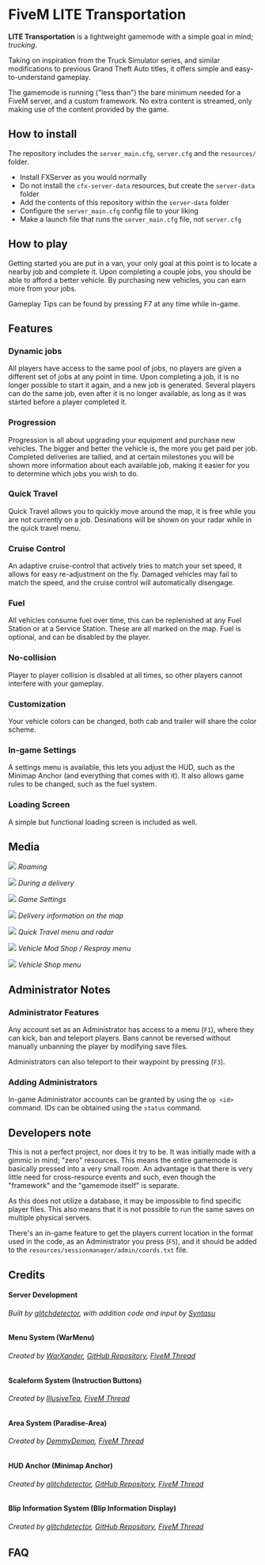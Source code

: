 # FiveM LITE Transportation
**LITE Transportation** is a lightweight gamemode with a simple goal in mind; *trucking*.

Taking on inspiration from the Truck Simulator series, and similar modifications to previous Grand Theft Auto titles, it offers simple and easy-to-understand gameplay.

The gamemode is running ("less than") the bare minimum needed for a FiveM server, and a custom framework. No extra content is streamed, only making use of the content provided by the game.

## How to install
The repository includes the `server_main.cfg`, `server.cfg` and the `resources/` folder.

 * Install FXServer as you would normally
 * Do not install the `cfx-server-data` resources, but create the `server-data` folder
 * Add the contents of this repository within the `server-data` folder
 * Configure the `server_main.cfg` config file to your liking
 * Make a launch file that runs the `server_main.cfg` file, not `server.cfg`

## How to play
Getting started you are put in a van, your only goal at this point is to locate a nearby job and complete it.
Upon completing a couple jobs, you should be able to afford a better vehicle.
By purchasing new vehicles, you can earn more from your jobs.

Gameplay Tips can be found by pressing F7 at any time while in-game.

## Features

### Dynamic jobs
All players have access to the same pool of jobs, no players are given a different set of jobs at any point in time.
Upon completing a job, it is no longer possible to start it again, and a new job is generated.
Several players can do the same job, even after it is no longer available, as long as it was started before a player completed it.

### Progression
Progression is all about upgrading your equipment and purchase new vehicles.
The bigger and better the vehicle is, the more you get paid per job.
Completed deliveries are tallied, and at certain milestones you will be shown more information about each available job, making it easier for you to determine which jobs you wish to do.

### Quick Travel
Quick Travel allows you to quickly move around the map, it is free while you are not currently on a job.
Desinations will be shown on your radar while in the quick travel menu.

### Cruise Control
An adaptive cruise-control that actively tries to match your set speed, it allows for easy re-adjustment on the fly.
Damaged vehicles may fail to match the speed, and the cruise control will automatically disengage.

### Fuel
All vehicles consume fuel over time, this can be replenished at any Fuel Station or at a Service Station.
These are all marked on the map.
Fuel is optional, and can be disabled by the player.

### No-collision
Player to player collision is disabled at all times, so other players cannot interfere with your gameplay.

### Customization
Your vehicle colors can be changed, both cab and trailer will share the color scheme.

### In-game Settings
A settings menu is available, this lets you adjust the HUD, such as the Minimap Anchor (and everything that comes with it).
It also allows game rules to be changed, such as the fuel system.

### Loading Screen
A simple but functional loading screen is included as well.

## Media
![](https://puu.sh/DkylV.jpg)
_Roaming_

![](https://puu.sh/Dkyna.jpg)
_During a delivery_

![](https://puu.sh/Dkyo4.jpg)
_Game Settings_

![](https://puu.sh/DkyoK.png)
_Delivery information on the map_

![](https://puu.sh/Dkypk.jpg)
_Quick Travel menu and radar_

![](https://puu.sh/DkypS.jpg)
_Vehicle Mod Shop / Respray menu_

![](https://puu.sh/DkyqU.jpg)
_Vehicle Shop menu_

## Administrator Notes

### Administrator Features
Any account set as an Administrator has access to a menu (`F1`), where they can kick, ban and teleport players.
Bans cannot be reversed without manually unbanning the player by modifying save files.

Administrators can also teleport to their waypoint by pressing (`F3`).

### Adding Administrators
In-game Administrator accounts can be granted by using the `op <id>` command.
IDs can be obtained using the `status` command.

## Developers note
This is not a perfect project, nor does it try to be.
It was initially made with a gimmic in mind; "zero" resources. This means the entire gamemode is basically pressed into a very small room.
An advantage is that there is very little need for cross-resource events and such, even though the "framework" and the "gamemode itself" is separate.

As this does not utilize a database, it may be impossible to find specific player files.
This also means that it is not possible to run the same saves on multiple physical servers.

There's an in-game feature to get the players current location in the format used in the code, as an Administrator you press (`F5`), and it should be added to the `resources/sessionmanager/admin/coords.txt` file.

## Credits

#### Server Development
###### Built by [glitchdetector](https://github.com/glitchdetector), with addition code and input by [Syntasu](https://github.com/syntasu)

#### Menu System (WarMenu)
###### Created by [WarXander](https://github.com/warxander), [GitHub Repository](https://github.com/warxander/warmenu), [FiveM Thread](https://forum.fivem.net/t/release-0-9-8-final-warmenu-lua-menu-framework/41249)

#### Scaleform System (Instruction Buttons)
###### Created by [IllusiveTea](https://github.com/illusivetea), [FiveM Thread](https://forum.fivem.net/t/instructional-buttons/53283)

#### Area System (Paradise-Area)
###### Created by [DemmyDemon](https://github.com/demmydemon), [FiveM Thread](https://forum.fivem.net/t/release-paradise-area/296975)

#### HUD Anchor (Minimap Anchor)
###### Created by [glitchdetector](https://github.com/glitchdetector), [GitHub Repository](https://github.com/glitchdetector/fivem-minimap-anchor), [FiveM Thread](https://forum.fivem.net/t/release-utility-minimap-anchor-script/81912)

#### Blip Information System (Blip Information Display)
###### Created by [glitchdetector](https://github.com/glitchdetector), [GitHub Repository](https://github.com/glitchdetector/fivem-blip-info), [FiveM Thread](https://forum.fivem.net/t/release-utility-blip-information-display/335615)

## FAQ

